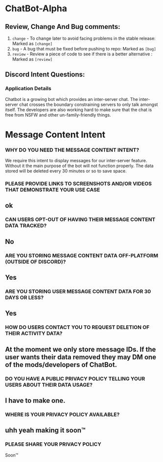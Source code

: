 # ChatBot-Alpha

## Review, Change And Bug comments:
1. `change` - To change later to avoid facing problems in the stable release: Marked as `[change]`
2. `bug` - A bug that must be fixed before pushing to repo: Marked as `[bug]`
3. `review` - Review a piece of code to see if there is a better alternative : Marked as `[review]`

## Discord Intent Questions:
### Application Details
Chatbot is a growing bot which provides an inter-server chat. The inter-server chat crosses the boundary constraining servers to only talk amongst itself. The developers are also working hard to make sure that the chat is free from NSFW and other un-family-friendly things.

# Message Content Intent
### WHY DO YOU NEED THE MESSAGE CONTENT INTENT?
We require this intent to display messages for our inter-server feature. Without it the main purpose of the bot will not function properly. The data stored will be deleted every 30 minutes or so to save space.

### PLEASE PROVIDE LINKS TO SCREENSHOTS AND/OR VIDEOS THAT DEMONSTRATE YOUR USE CASE
ok
----------
### CAN USERS OPT-OUT OF HAVING THEIR MESSAGE CONTENT DATA TRACKED?
No
----
### ARE YOU STORING MESSAGE CONTENT DATA OFF-PLATFORM (OUTSIDE OF DISCORD)?
Yes
-----
### ARE YOU STORING USER MESSAGE CONTENT DATA FOR 30 DAYS OR LESS?
Yes
-------
### HOW DO USERS CONTACT YOU TO REQUEST DELETION OF THEIR ACTIVITY DATA?
At the moment we only store message IDs. If the user wants their data removed they may DM one of the mods/developers of ChatBot. 
--------
### DO YOU HAVE A PUBLIC PRIVACY POLICY TELLING YOUR USERS ABOUT THEIR DATA USAGE?
I have to make one.
-------
### WHERE IS YOUR PRIVACY POLICY AVAILABLE?

uhh yeah making it soon:tm:
-----------
### PLEASE SHARE YOUR PRIVACY POLICY
Soon:tm:
